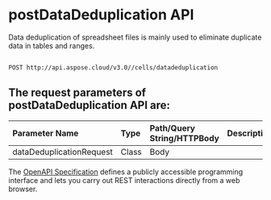 # **postDataDeduplication API**

Data deduplication of spreadsheet files is mainly used to eliminate duplicate data in tables and ranges. 

```bash

POST http://api.aspose.cloud/v3.0//cells/datadeduplication

```

## The request parameters of **postDataDeduplication** API are: 

| Parameter Name | Type | Path/Query String/HTTPBody | Description | 
| :- | :- | :- |:- | 
|dataDeduplicationRequest|Class|Body||


The [OpenAPI Specification](https://reference.aspose.cloud/cells/#/DataProcessingController/PostDataDeduplication) defines a publicly accessible programming interface and lets you carry out REST interactions directly from a web browser.
